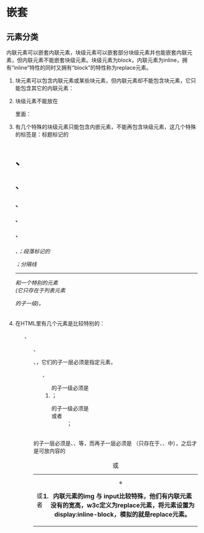 # 嵌套

## 元素分类

内联元素可以嵌套内联元素，块级元素可以嵌套部分块级元素并也能嵌套内联元素，但内联元素不能嵌套块级元素。块级元素为block，内联元素为inline，拥有“inline”特性的同时又拥有“block”的特性称为replace元素。

1. 块元素可以包含内联元素或某些块元素，但内联元素却不能包含块元素，它只能包含其它的内联元素：

2. 块级元素不能放在<p>里面：

3. 有几个特殊的块级元素只能包含内嵌元素，不能再包含块级元素，这几个特殊的标签是：标题标记的<h1>、<h2>、<h3>、<h4>、<h5>、<h6>、<caption>；段落标记的<p>；分隔线<hr>和一个特别的元素<dt>(它只存在于列表元素<dl>的子一级)。

4. 在HTML里有几个元素是比较特别的：<ul>、<ol>、<dl>、<table>，它们的子一层必须是指定元素，<ul>、<ol>的子一级必须是<li>；<dl>的子一级必须是<dt>或者<dd>；<table>的子一层必须是<caption> 或<thead>、<tfoot>、<tbody>等，而再子一层必须是<tr> （<tr>只存在于<thead>、<tfoot>、<tbody>中），之后才是可放内容的<td>或者<th>。

5. 内联元素的img 与 input比较特殊，他们有内联元素没有的宽高，w3c定义为replace元素，将元素设置为display:inline-block，模拟的就是replace元素。